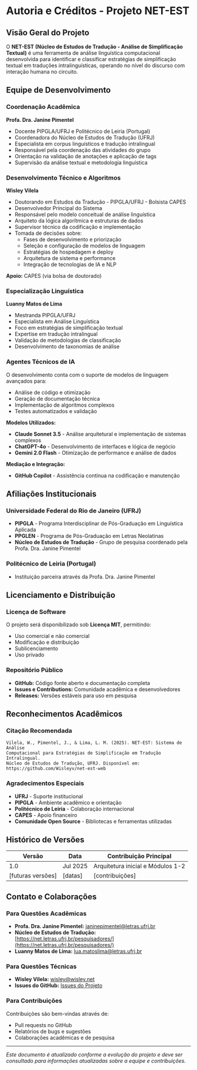 # Autoria e Créditos - Projeto NET-EST

## Visão Geral do Projeto

O **NET-EST (Núcleo de Estudos de Tradução - Análise de Simplificação Textual)** é uma ferramenta de análise linguística computacional desenvolvida para identificar e classificar estratégias de simplificação textual em traduções intralinguísticas, operando no nível do discurso com interação humana no circuito.

## Equipe de Desenvolvimento

### Coordenação Acadêmica
**Profa. Dra. Janine Pimentel**
- Docente PIPGLA/UFRJ e Politécnico de Leiria (Portugal)
- Coordenadora do Núcleo de Estudos de Tradução (UFRJ)
- Especialista em corpus linguísticos e tradução intralingual
- Responsável pela coordenação das atividades do grupo
- Orientação na validação de anotações e aplicação de tags
- Supervisão da análise textual e metodologia linguística

### Desenvolvimento Técnico e Algoritmos
**Wisley Vilela**
- Doutorando em Estudos da Tradução - PIPGLA/UFRJ - Bolsista CAPES
- Desenvolvedor Principal do Sistema
- Responsável pelo modelo conceitual de análise linguística
- Arquiteto da lógica algorítmica e estruturas de dados
- Supervisor técnico da codificação e implementação
- Tomada de decisões sobre:
  - Fases de desenvolvimento e priorização
  - Seleção e configuração de modelos de linguagem
  - Estratégias de hospedagem e deploy
  - Arquitetura de sistema e performance
  - Integração de tecnologias de IA e NLP

**Apoio:** CAPES (via bolsa de doutorado)

### Especialização Linguística
**Luanny Matos de Lima**
- Mestranda PIPGLA/UFRJ
- Especialista em Análise Linguística
- Foco em estratégias de simplificação textual
- Expertise em tradução intralingual
- Validação de metodologias de classificação
- Desenvolvimento de taxonomias de análise

### Agentes Técnicos de IA
O desenvolvimento conta com o suporte de modelos de linguagem avançados para:
- Análise de código e otimização
- Geração de documentação técnica
- Implementação de algoritmos complexos
- Testes automatizados e validação

**Modelos Utilizados:**
- **Claude Sonnet 3.5** - Análise arquitetural e implementação de sistemas complexos
- **ChatGPT-4o** - Desenvolvimento de interfaces e lógica de negócio
- **Gemini 2.0 Flash** - Otimização de performance e análise de dados

**Mediação e Integração:**
- **GitHub Copilot** - Assistência contínua na codificação e manutenção

## Afiliações Institucionais

### Universidade Federal do Rio de Janeiro (UFRJ)
- **PIPGLA** - Programa Interdisciplinar de Pós-Graduação em Linguística Aplicada
- **PPGLEN** - Programa de Pós-Graduação em Letras Neolatinas
- **Núcleo de Estudos de Tradução** - Grupo de pesquisa coordenado pela Profa. Dra. Janine Pimentel

### Politécnico de Leiria (Portugal)
- Instituição parceira através da Profa. Dra. Janine Pimentel

## Licenciamento e Distribuição

### Licença de Software
O projeto será disponibilizado sob **Licença MIT**, permitindo:
- Uso comercial e não comercial
- Modificação e distribuição
- Sublicenciamento
- Uso privado

### Repositório Público
- **GitHub:** Código fonte aberto e documentação completa
- **Issues e Contributions:** Comunidade acadêmica e desenvolvedores
- **Releases:** Versões estáveis para uso em pesquisa

## Reconhecimentos Acadêmicos

### Citação Recomendada
```
Vilela, W., Pimentel, J., & Lima, L. M. (2025). NET-EST: Sistema de Análise 
Computacional para Estratégias de Simplificação em Tradução Intralingual. 
Núcleo de Estudos de Tradução, UFRJ. Disponível em: https://github.com/Wisleyv/net-est-web
```

### Agradecimentos Especiais
- **UFRJ** - Suporte institucional
- **PIPGLA** - Ambiente acadêmico e orientação
- **Politécnico de Leiria** - Colaboração internacional
- **CAPES** - Apoio financeiro
- **Comunidade Open Source** - Bibliotecas e ferramentas utilizadas

## Histórico de Versões

| Versão | Data | Contribuição Principal |
|--------|------|------------------------|
| 1.0 | Jul 2025 | Arquitetura inicial e Módulos 1-2 |
| [futuras versões] | [datas] | [contribuições] |

## Contato e Colaborações

### Para Questões Acadêmicas

- **Profa. Dra. Janine Pimentel:** [janinepimentel@letras.ufrj.br](mailto:janinepimentel@letras.ufrj.br)
- **Núcleo de Estudos de Tradução:** [https://net.letras.ufrj.br/pesquisadores/](https://net.letras.ufrj.br/pesquisadores/)
- **Luanny Matos de Lima:** [lua.matoslima@letras.ufrj.br](mailto:lua.matoslima@letras.ufrj.br)

### Para Questões Técnicas

- **Wisley Vilela:** [wisley@wisley.net](mailto:wisley@wisley.net)
- **Issues do GitHub:** [Issues do Projeto](https://github.com/Wisleyv/net-est-web/issues)

### Para Contribuições
Contribuições são bem-vindas através de:
- Pull requests no GitHub
- Relatórios de bugs e sugestões
- Colaborações acadêmicas e de pesquisa

---

*Este documento é atualizado conforme a evolução do projeto e deve ser consultado para informações atualizadas sobre a equipe e contribuições.*
